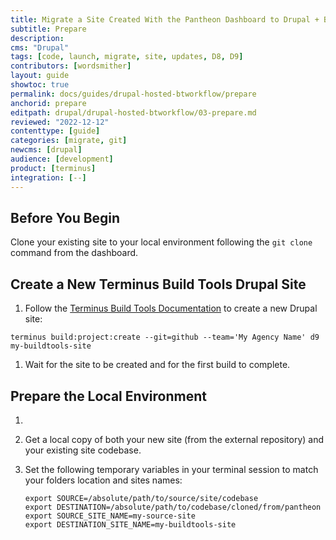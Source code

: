 ```yaml
---
title: Migrate a Site Created With the Pantheon Dashboard to Drupal + Build Tools
subtitle: Prepare
description: 
cms: "Drupal"
tags: [code, launch, migrate, site, updates, D8, D9]
contributors: [wordsmither]
layout: guide
showtoc: true
permalink: docs/guides/drupal-hosted-btworkflow/prepare
anchorid: prepare
editpath: drupal/drupal-hosted-btworkflow/03-prepare.md
reviewed: "2022-12-12"
contenttype: [guide]
categories: [migrate, git]
newcms: [drupal]
audience: [development]
product: [terminus]
integration: [--]
---
```


## Before You Begin

Clone your existing site to your local environment following the `git clone` command from the dashboard.

## Create a New Terminus Build Tools Drupal Site

1. Follow the [Terminus Build Tools Documentation](/guides/build-tools/create-project/#create-a-build-tools-project) to create a new Drupal site:

  ```bash{promptUser: user}
  terminus build:project:create --git=github --team='My Agency Name' d9 my-buildtools-site
  ```

1. Wait for the site to be created and for the first build to complete.

## Prepare the Local Environment

1. <Partial file="drupal/prepare-local-environment-no-clone-no-alias.md" />

1. Get a local copy of both your new site (from the external repository) and your existing site codebase.

1. Set the following temporary variables in your terminal session to match your folders location and sites names:

   ```bash{promptUser: user}
   export SOURCE=/absolute/path/to/source/site/codebase
   export DESTINATION=/absolute/path/to/codebase/cloned/from/pantheon
   export SOURCE_SITE_NAME=my-source-site
   export DESTINATION_SITE_NAME=my-buildtools-site
   ```

